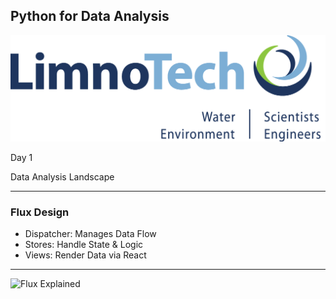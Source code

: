 ## Python for Data Analysis
![LimnoTech](/assets/01_LimnoTech_official_logo.png)

Day 1

Data Analysis Landscape 

---

### Flux Design

- Dispatcher: Manages Data Flow
- Stores: Handle State & Logic
- Views: Render Data via React

---

![Flux Explained](https://facebook.github.io/flux/img/flux-simple-f8-diagram-explained-1300w.png)